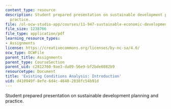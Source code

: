 ```yaml
---
content_type: resource
description: Student prepared presentation on sustainable development planning and
  practice.
file: /ol-ocw-studio-app/courses/11-947-sustainable-economic-development-spring-2004/d410949f8efe6d4c46402838fc54b91d_vietaid_phase1.pdf
file_size: 1238766
file_type: application/pdf
learning_resource_types:
- Assignments
license: https://creativecommons.org/licenses/by-nc-sa/4.0/
ocw_type: OCWFile
parent_title: Assignments
parent_type: CourseSection
parent_uid: c2812760-9ae3-da09-56e9-bf2bde6082b9
resourcetype: Document
title: 'Existing Conditions Analysis: Introduction'
uid: d410949f-8efe-6d4c-4640-2838fc54b91d
---
```

Student prepared presentation on sustainable development planning and practice.